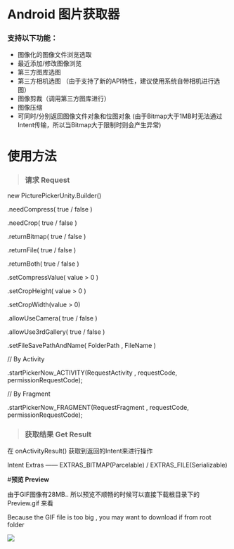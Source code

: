 # Android 图片获取器
### 支持以下功能：
- 图像化的图像文件浏览选取
- 最近添加/修改图像浏览
- 第三方图库选图
- 第三方相机选图 （由于支持了新的API特性，建议使用系统自带相机进行选图）
- 图像剪裁（调用第三方图库进行）
- 图像压缩
- 可同时/分别返回图像文件对象和位图对象 (由于Bitmap大于1MB时无法通过Intent传输，所以当Bitmap大于限制时则会产生异常)

# 使用方法
> ### 请求 Request
new PicturePickerUnity.Builder()<p></p>
.needCompress( true / false )<p></p>
.needCrop( true / false )<p></p>
.returnBitmap( true / false )<p></p>
.returnFile( true / false )<p></p>
.returnBoth( true / false )<p></p>
.setCompressValue( value > 0 )<p></p>
.setCropHeight( value > 0 )<p></p>
.setCropWidth(value > 0)<p></p>
.allowUseCamera( true / false )<p></p>
.allowUse3rdGallery( true / false )<p></p>
.setFileSavePathAndName( FolderPath , FileName )<p></p>
// By Activity <p></p>
.startPickerNow_ACTIVITY(RequestActivity , requestCode, permissionRequestCode);<p></p>
// By Fragment<p></p>
.startPickerNow_FRAGMENT(RequestFragment , requestCode, permissionRequestCode);<p></p>
        
> ### 获取结果 Get Result
在 onActivityResult() 获取到返回的Intent来进行操作

<p></p>
Intent Extras —— EXTRAS_BITMAP(Parcelable) / EXTRAS_FILE(Serializable)

#**预览 Preview**

由于GIF图像有28MB.. 所以预览不顺畅的时候可以直接下载根目录下的 Preview.gif 来看

Because the GIF file is too big , you may want to download if from root folder

![](https://github.com/ocwvar/PicturePicker/blob/master/preview.gif)
